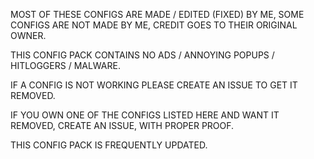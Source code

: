 MOST OF THESE CONFIGS ARE MADE / EDITED (FIXED) BY ME, SOME CONFIGS ARE NOT MADE BY ME, CREDIT GOES TO THEIR ORIGINAL OWNER.

THIS CONFIG PACK CONTAINS NO ADS / ANNOYING POPUPS / HITLOGGERS / MALWARE.

IF A CONFIG IS NOT WORKING PLEASE CREATE AN ISSUE TO GET IT REMOVED.

IF YOU OWN ONE OF THE CONFIGS LISTED HERE AND WANT IT REMOVED, CREATE AN ISSUE, WITH PROPER PROOF.

THIS CONFIG PACK IS FREQUENTLY UPDATED.
